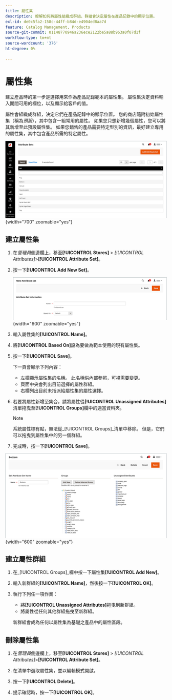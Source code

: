 ```yaml
---
title: 屬性集
description: 瞭解如何將屬性組織成群組，群組會決定屬性在產品記錄中的顯示位置。
exl-id: de0c5fa2-158c-44ff-b84d-e4904ed8aa7d
feature: Catalog Management, Products
source-git-commit: 01148770946a236ece2122be5a88b963a0f07d1f
workflow-type: tm+mt
source-wordcount: '376'
ht-degree: 0%

---
```


# 屬性集

建立產品時的第一步是選擇用來作為產品記錄範本的屬性集。 屬性集決定資料輸入期間可用的欄位，以及顯示給客戶的值。

屬性會組織成群組，決定它們在產品記錄中的顯示位置。 您的商店隨附初始屬性集（稱為&#x200B;_預設_），其中包含一組常用的屬性。 如果您只想新增幾個屬性，您可以將其新增至此預設屬性集。 如果您銷售的產品需要特定型別的資訊，最好建立專用的屬性集，其中包含產品所需的特定屬性。

![屬性集](./assets/attribute-sets.png){width="700" zoomable="yes"}

## 建立屬性集

1. 在&#x200B;_管理員_&#x200B;側邊欄上，移至&#x200B;**[!UICONTROL Stores]** > _[!UICONTROL Attributes]_>**[!UICONTROL Attribute Set]**。

1. 按一下&#x200B;**[!UICONTROL Add New Set]**。

   ![屬性集 — 編輯名稱](./assets/attribute-set-new.png){width="600" zoomable="yes"}

1. 輸入屬性集的&#x200B;**[!UICONTROL Name]**。

1. 將&#x200B;**[!UICONTROL Based On]**&#x200B;設為要做為範本使用的現有屬性集。

1. 按一下&#x200B;**[!UICONTROL Save]**。

   下一頁會顯示下列內容：

   - 左欄顯示屬性集的名稱。 此名稱供內部參照，可視需要變更。
   - 頁面中央會列出目前選擇的屬性群組。
   - 右欄列出目前未指派給屬性集的屬性選擇。

1. 若要將屬性新增至集合，請將屬性從&#x200B;**[!UICONTROL Unassigned Attributes]**&#x200B;清單拖曳至&#x200B;**[!UICONTROL Groups]**&#x200B;欄中的適當資料夾。

   >[!NOTE]
   >
   >系統屬性標有點，無法從&#x200B;_[!UICONTROL Groups]_清單中移除。 但是，它們可以拖曳到屬性集中的另一個群組。

1. 完成時，按一下&#x200B;**[!UICONTROL Save]**。

![屬性集 — 編輯](./assets/attribute-set-edit.png){width="600" zoomable="yes"}

## 建立屬性群組

1. 在&#x200B;_[!UICONTROL Groups]_欄中按一下屬性集&#x200B;**[!UICONTROL Add New]**。

1. 輸入新群組的&#x200B;**[!UICONTROL Name]**，然後按一下&#x200B;**[!UICONTROL OK]**。

1. 執行下列任一項作業：

   - 將&#x200B;**[!UICONTROL Unassigned Attributes]**&#x200B;拖曳到新群組。
   - 將屬性從任何其他群組拖曳至新群組。

   新群組會成為任何以屬性集為基礎之產品中的屬性區段。

## 刪除屬性集

1. 在&#x200B;_管理員_&#x200B;側邊欄上，移至&#x200B;**[!UICONTROL Stores]** > _[!UICONTROL Attributes]_>**[!UICONTROL Attribute Set]**。

1. 在清單中選取屬性集，並以編輯模式開啟。

1. 按一下&#x200B;**[!UICONTROL Delete]**。

1. 提示確認時，按一下&#x200B;**[!UICONTROL OK]**。
